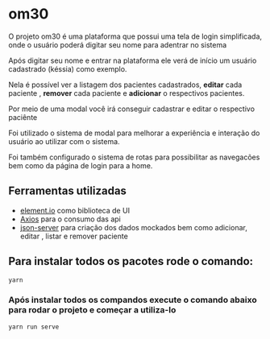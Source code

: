 # om30

O projeto om30 é uma plataforma que possui uma tela de login simplificada, onde o usuário poderá digitar seu nome para adentrar no sistema

Após digitar seu nome e entrar na plataforma ele verá de início um usuário cadastrado (késsia) como exemplo.

Nela é possível ver a listagem dos pacientes cadastrados, **editar** cada paciente , **remover** cada paciente e **adicionar** o respectivos pacientes.

Por meio de uma modal você irá conseguir cadastrar e editar o respectivo paciênte

Foi utilizado o sistema de modal para melhorar a experiência e interação do usuário ao utilizar com o sistema.

Foi também configurado o sistema de rotas para possibilitar as navegacões bem como da página de login para a home.

## Ferramentas utilizadas
- [element.io](https://element.eleme.io/#/en-US/component/installation) como biblioteca de UI
- [Axios](https://axios-http.com/docs/intro) para o consumo das api
- [json-server](https://www.npmjs.com/package/json-server) para criação dos dados mockados bem como adicionar, editar , listar e remover paciente


## Para instalar todos os pacotes rode o comando:
```
yarn
```

### Após instalar todos os compandos execute o comando abaixo para rodar o projeto e começar a utiliza-lo
```
yarn run serve
```
